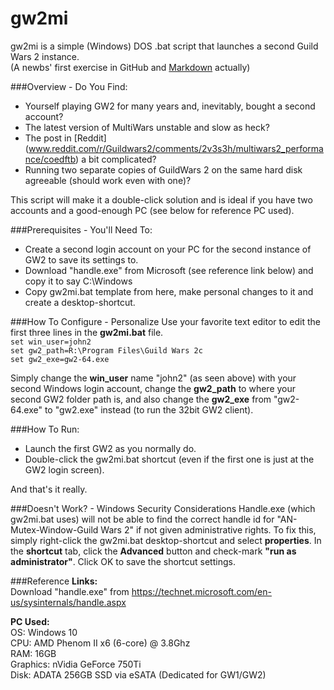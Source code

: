 # gw2mi
gw2mi is a simple (Windows) DOS .bat script that launches a second Guild Wars 2 instance.  
(A newbs' first exercise in GitHub and [Markdown](http://commonmark.org/help/) actually)

###Overview - Do You Find:
* Yourself playing GW2 for many years and, inevitably, bought a second account?
* The latest version of MultiWars unstable and slow as heck?
* The post in [Reddit] (www.reddit.com/r/Guildwars2/comments/2v3s3h/multiwars2_performance/coedftb) a bit complicated?
* Running two separate copies of GuildWars 2 on the same hard disk agreeable (should work even with one)?

This script will make it a double-click solution and is ideal if you have two accounts and a good-enough PC (see below for reference PC used).

###Prerequisites - You'll Need To:
* Create a second login account on your PC for the second instance of GW2 to save its settings to.
* Download "handle.exe" from Microsoft (see reference link below) and copy it to say C:\Windows
* Copy gw2mi.bat template from here, make personal changes to it and create a desktop-shortcut.

###How To Configure - Personalize
Use your favorite text editor to edit the first three lines in the **gw2mi.bat** file.  
    `set win_user=john2`  
    `set gw2_path=R:\Program Files\Guild Wars 2c`  
    `set gw2_exe=gw2-64.exe`  
    
Simply change the **win_user** name "john2" (as seen above) with your second Windows login account, change the **gw2_path** to where your second GW2 folder path is, and also change the **gw2_exe** from "gw2-64.exe" to "gw2.exe" instead (to run the 32bit GW2 client).  

###How To Run:
* Launch the first GW2 as you normally do.
* Double-click the gw2mi.bat shortcut (even if the first one is just at the GW2 login screen).

And that's it really.

###Doesn't Work? - Windows Security Considerations
Handle.exe (which gw2mi.bat uses) will not be able to find the correct handle id for "AN-Mutex-Window-Guild Wars 2" if not given administrative rights. To fix this, simply right-click the gw2mi.bat desktop-shortcut and select **properties**. In the **shortcut** tab, click the **Advanced** button and check-mark **"run as administrator"**. Click OK to save the shortcut settings.

###Reference
**Links:**  
Download "handle.exe" from https://technet.microsoft.com/en-us/sysinternals/handle.aspx

**PC Used:**  
OS: Windows 10  
CPU: AMD Phenom II x6 (6-core) @ 3.8Ghz  
RAM: 16GB  
Graphics: nVidia GeForce 750Ti  
Disk: ADATA 256GB SSD via eSATA (Dedicated for GW1/GW2)

